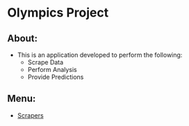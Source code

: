 # Olympics Project

## About:
- This is an application developed to perform the following:
  - Scrape Data
  - Perform Analysis
  - Provide Predictions

## Menu: 
- [Scrapers](docs/scrapers.md)